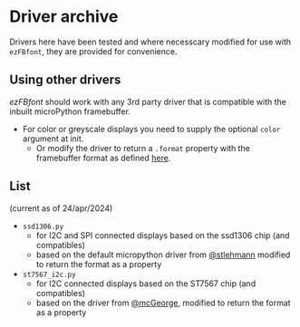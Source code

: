 # Driver archive
Drivers here have been tested and where necesscary modified for use with `ezFBfont`, they are provided for convenience.

## Using other drivers
*ezFBfont* should work with any 3rd party driver that is compatible with the inbuilt microPython framebuffer.
* For color or greyscale displays you need to supply the optional `color` argument at init.
  * Or modify the driver to return a `.format` property with the framebuffer format as defined [here](https://docs.micropython.org/en/latest/library/framebuf.html#constants).

## List
(current as of 24/apr/2024)
* `ssd1306.py`
  * for I2C and SPI connected displays based on the ssd1306 chip (and compatibles)
  * based on the default micropython driver from [@stlehmann](https://github.com/stlehmann/micropython-ssd1306) modified to return the format as a property
* `st7567_i2c.py`
  * for I2C connected displays based on the ST7567 chip (and compatibles)
  * based on the driver from [@mcGeorge](https://forum.micropython.org/viewtopic.php?t=12747), modified to return the format as a property
